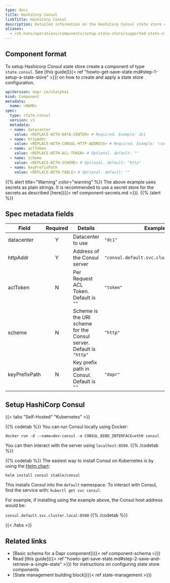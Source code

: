 ```yaml
---
type: docs
title: HashiCorp Consul
linkTitle: HashiCorp Consul
description: Detailed information on the HashiCorp Consul state store component
aliases:
  - /zh-hans/operations/components/setup-state-store/supported-state-stores/setup-consul/
---
```


## Component format

To setup Hashicorp Consul state store create a component of type `state.consul`. See [this guide]({{< ref "howto-get-save-state.md#step-1-setup-a-state-store" >}}) on how to create and apply a state store configuration.

```yaml
apiVersion: dapr.io/v1alpha1
kind: Component
metadata:
  name: <NAME>
spec:
  type: state.consul
  version: v1
  metadata:
  - name: datacenter
    value: <REPLACE-WITH-DATA-CENTER> # Required. Example: dc1
  - name: httpAddr
    value: <REPLACE-WITH-CONSUL-HTTP-ADDRESS> # Required. Example: "consul.default.svc.cluster.local:8500"
  - name: aclToken
    value: <REPLACE-WITH-ACL-TOKEN> # Optional. default: ""
  - name: scheme
    value: <REPLACE-WITH-SCHEME> # Optional. default: "http"
  - name: keyPrefixPath
    value: <REPLACE-WITH-TABLE> # Optional. default: ""
```

{{% alert title="Warning" color="warning" %}}
The above example uses secrets as plain strings. It is recommended to use a secret store for the secrets as described [here]({{< ref component-secrets.md >}}).
{{% /alert %}}

## Spec metadata fields

| Field         | Required | Details                                                             | Example                                   |
| ------------- | :------: | ------------------------------------------------------------------- | ----------------------------------------- |
| datacenter    |     Y    | Datacenter to use                                                   | `"dc1"`                                   |
| httpAddr      |     Y    | Address of the Consul server                                        | `"consul.default.svc.cluster.local:8500"` |
| aclToken      |     N    | Per Request ACL Token. Default is `""`                              | `"token"`                                 |
| scheme        |     N    | Scheme is the URI scheme for the Consul server. Default is `"http"` | `"http"`                                  |
| keyPrefixPath |     N    | Key prefix path in Consul. Default is `""`                          | `"dapr"`                                  |

## Setup HashiCorp Consul

{{< tabs "Self-Hosted" "Kubernetes" >}}

{{% codetab %}}
You can run Consul locally using Docker:

```
docker run -d --name=dev-consul -e CONSUL_BIND_INTERFACE=eth0 consul
```

You can then interact with the server using `localhost:8500`.
{{% /codetab %}}

{{% codetab %}}
The easiest way to install Consul on Kubernetes is by using the [Helm chart](https://github.com/helm/charts/tree/master/stable/consul):

```
helm install consul stable/consul
```

This installs Consul into the `default` namespace.
To interact with Consul, find the service with: `kubectl get svc consul`.

For example, if installing using the example above, the Consul host address would be:

`consul.default.svc.cluster.local:8500`
{{% /codetab %}}

{{< /tabs >}}

## Related links

- [Basic schema for a Dapr component]({{< ref component-schema >}})
- Read [this guide]({{< ref "howto-get-save-state.md#step-2-save-and-retrieve-a-single-state" >}}) for instructions on configuring state store components
- [State management building block]({{< ref state-management >}})
